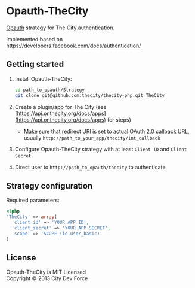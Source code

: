 Opauth-TheCity
=============
[Opauth][1] strategy for The City authentication.

Implemented based on https://developers.facebook.com/docs/authentication/

Getting started
----------------
1. Install Opauth-TheCity:
   ```bash
   cd path_to_opauth/Strategy
   git clone git@github.com:thecity/thecity-php.git TheCity
   ```

2. Create a plugin/app for The City (see [https://api.onthecity.org/docs/apps](https://api.onthecity.org/docs/apps) for steps)
   - Make sure that redirect URI is set to actual OAuth 2.0 callback URL, usually `http://path_to_your_app/thecity/int_callback`

3. Configure Opauth-TheCity strategy with at least `Client ID` and `Client Secret`.

4. Direct user to `http://path_to_opauth/thecity` to authenticate

Strategy configuration
----------------------

Required parameters:

```php
<?php
'TheCity' => array(
  'client_id' => 'YOUR APP ID',
  'client_secret' => 'YOUR APP SECRET',
  'scope' => 'SCOPE (ie user_basic)'
)
```

License
---------
Opauth-TheCity is MIT Licensed  
Copyright © 2013 City Dev Force

[1]: https://github.com/uzyn/opauth